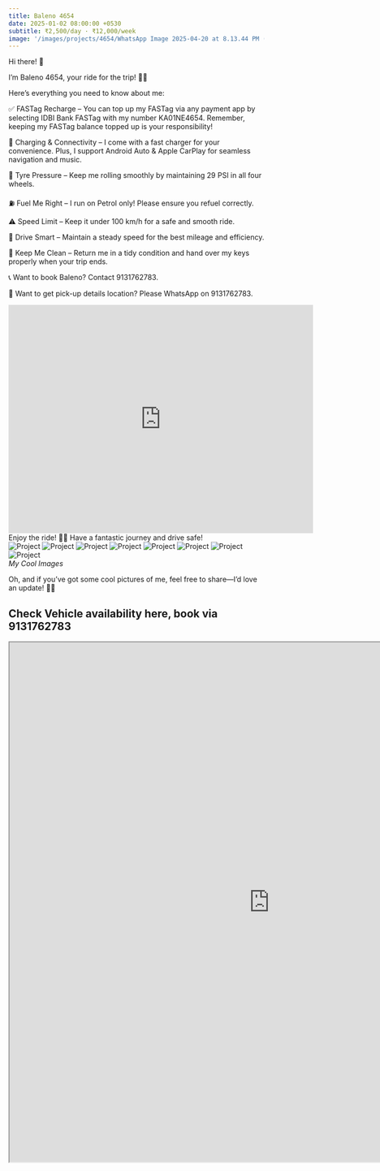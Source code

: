 ```yaml
---
title: Baleno 4654
date: 2025-01-02 08:00:00 +0530
subtitle: ₹2,500/day · ₹12,000/week
image: '/images/projects/4654/WhatsApp Image 2025-04-20 at 8.13.44 PM (1) (1).jpeg'
---
```


Hi there! 👋

I’m Baleno 4654, your ride for the trip! 🚗💨

Here’s everything you need to know about me:

✅ FASTag Recharge – You can top up my FASTag via any payment app by selecting IDBI Bank FASTag with my number KA01NE4654. Remember, keeping my FASTag balance topped up is your responsibility!

🔋 Charging & Connectivity – I come with a fast charger for your convenience. Plus, I support Android Auto & Apple CarPlay for seamless navigation and music.

🔧 Tyre Pressure – Keep me rolling smoothly by maintaining 29 PSI in all four wheels.

⛽ Fuel Me Right – I run on Petrol only! Please ensure you refuel correctly.

⚠️ Speed Limit – Keep it under 100 km/h for a safe and smooth ride.

🚗 Drive Smart – Maintain a steady speed for the best mileage and efficiency.

🧼 Keep Me Clean – Return me in a tidy condition and hand over my keys properly when your trip ends.

📞 Want to book Baleno? Contact 9131762783.

📍 Want to get pick-up details location? Please WhatsApp on 9131762783.
<iframe src="https://www.google.com/maps/embed?pb=!1m18!1m12!1m3!1d280.1706113942782!2d77.60845529924121!3d12.911550210563783!2m3!1f0!2f0!3f0!3m2!1i1024!2i768!4f13.1!3m3!1m2!1s0x3bae14fd4ea4e771%3A0xee4d1b15fd6c9ed8!2s36%2C%2012th%20A%20Cross%20Rd%2C%20Sunshine%20Colony%2C%20Stage%202%2C%20BTM%20Layout%2C%20Bengaluru%2C%20Karnataka%20560076!5e0!3m2!1sen!2sin!4v1750482890071!5m2!1sen!2sin" width="600" height="450" style="border:0;" allowfullscreen="" loading="lazy" referrerpolicy="no-referrer-when-downgrade"></iframe>
Enjoy the ride! 🚗✨ Have a fantastic journey and drive safe!


<div class="gallery-box">
  <div class="gallery">
    <img src="/images/projects/4654/WhatsApp Image 2025-04-20 at 8.13.43 PM (1).jpeg" loading="lazy" alt="Project">
    <img src="/images/projects/4654/WhatsApp Image 2025-04-20 at 8.13.33 PM.jpeg" loading="lazy" alt="Project">
    <img src="/images/projects/4654/WhatsApp Image 2025-04-20 at 8.13.35 PM.jpeg" loading="lazy" alt="Project">
    <img src="/images/projects/4654/WhatsApp Image 2025-04-20 at 8.13.38 PM (1).jpeg" loading="lazy" alt="Project">
    <img src="/images/projects/4654/WhatsApp Image 2025-04-20 at 8.13.38 PM.jpeg" loading="lazy" alt="Project">
    <img src="/images/projects/4654/WhatsApp Image 2025-04-20 at 8.13.43 PM.jpeg" loading="lazy" alt="Project">
    <img src="/images/projects/4654/WhatsApp Image 2025-04-20 at 8.13.44 PM.jpeg" loading="lazy" alt="Project">
    <img src="/images/projects/4654/WhatsApp Image 2025-04-20 at 8.13.30 PM.jpeg" loading="lazy" alt="Project">

  </div>
  <em>My Cool Images</em>
</div>

Oh, and if you’ve got some cool pictures of me, feel free to share—I’d love an update! 📸😉


## Check Vehicle availability here, book via 9131762783
<iframe src="https://www.zoomcar.com/car_details/-197783" height="1024px" width="1024px" loading="lazy"></iframe>